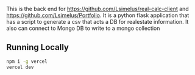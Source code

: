This is the back end for https://github.com/Lsimelus/real-calc-client and https://github.com/Lsimelus/Portfolio. It is a python flask application that has a script to generate a csv that acts a DB for realestate information. It also can connect to Mongo DB to write to a mongo collection


## Running Locally

```bash
npm i -g vercel
vercel dev
```
